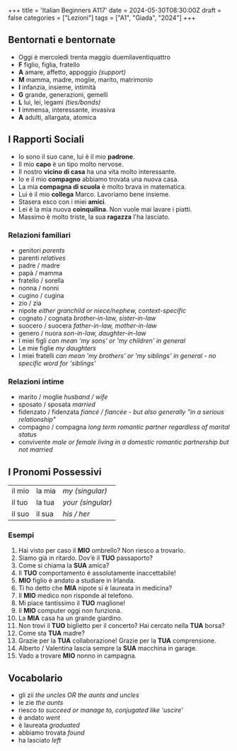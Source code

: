 
+++
title = 'Italian Beginners A117'
date = 2024-05-30T08:30:00Z
draft = false
categories = ["Lezioni"]
tags = ["A1", "Giada", "2024"]
+++

## Bentornati e bentornate

- Oggi è mercoledì trenta maggio duemilaventiquattro
- **F** figlio, figlia, fratello
- **A** amare, affetto, appoggio *(support)*
- **M** mamma, madre, moglie, marito, matrimonio
- **I** infanzia, insieme, intimità
- **G** grande, generazioni, gemelli
- **L** lui, lei, legami *(ties/bonds)*
- **I** immensa, interessante, invasiva
- **A** adulti, allargata, atomica

## I Rapporti Sociali

- Io sono il suo cane, lui è il mio **padrone**.
- Il mio **capo** è un tipo molto nervose.
- Il nostro **vicino di casa** ha una vita molto interessante.
- Io e il mio **compagno** abbiamo trovata una nuova casa.
- La mia **compagna di scuola** è molto brava in matematica.
- Lui è il mio **collega** Marco. Lavoriamo bene insieme.
- Stasera esco con i miei **amici**.
- Lei è la mia nuova **coinquilina**. Non vuole mai lavare i piatti.
- Massimo è molto triste, la sua **ragazza** l'ha lasciato.

### Relazioni familiari

- genitori *parents*
- parenti *relatives*
- padre / madre
- papà / mamma
- fratello / sorella
- nonna / nonni
- cugino / cugina
- zio / zia
- nipote *either granchild or niece/nephew, context-specific*
- cognato / cognata *brother-in-law, sister-in-law*
- suocero / suocera *father-in-law, mother-in-law*
- genero / nuora *son-in-law, daughter-in-law*
- I miei figli *can mean 'my sons' or 'my children' in general*
- Le mie figlie *my daughters*
- I miei fratelli *can mean 'my brothers' or 'my siblings' in general - no specific word for 'siblings'*


### Relazioni intime

- marito / moglie *husband / wife*
- sposato / sposata *married*
- fidenzato / fidenzata *fiancé / fiancée - but also generally "in a serious relationship"*
- compagno / compagna *long term romantic partner regardless of marital status*
- convivente *male or female living in a domestic romantic partnership but not married*

## I Pronomi Possessivi

| | | |
|----------|----------|----------|
| il mio | la mia | *my (singular)* |
| il tuo | la tua | *your (singular)* |
| il suo | il sua | *his / her* |


### Esempi

1. Hai visto per caso il **MIO** ombrello? Non riesco a trovarlo.
2. Siamo già in ritardo. Dov’è il **TUO** passaporto?
3. Come si chiama la **SUA** amica?
4. Il **TUO** comportamento è assolutamente inaccettabile!
5. **MIO** figlio è andato a studiare in Irlanda.
6. Ti ho detto che **MIA** nipote si è laureata in medicina?
7. Il **MIO** medico non risponde al telefono.
8. Mi piace tantissimo il **TUO** maglione!
9. Il **MIO** computer oggi non funziona.
10. La **MIA** casa ha un grande giardino.
11. Non trovi il **TUO** biglietto per il concerto? Hai cercato nella **TUA** borsa?
12. Come sta **TUA** madre?
13. Grazie per la **TUA** collaborazione! Grazie per la **TUA** comprensione.
14. Alberto / Valentina lascia sempre la **SUA** macchina in garage.
15. Vado a trovare **MIO** nonno in campagna.


## Vocabolario

- gli zii *the uncles OR the aunts and uncles*
- le zie *the aunts*
- riesco *to succeed or manage to, conjugated like 'uscire'*
- è andato *went*
- è laureata *graduated*
- abbiamo trovata *found*
- ha lasciato *left*


